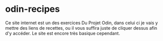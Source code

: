 # odin-recipes
Ce site internet est un des exercices Du Projet Odin, dans celui ci je vais y mettre des liens de recettes, ou il vous suffira juste de cliquer dessus afin d'y accéder. Le site est encore très basique cependant.